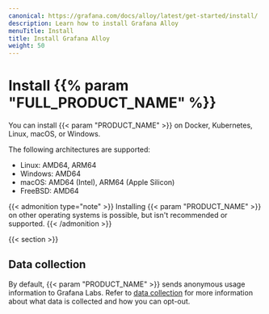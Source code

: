 ```yaml
---
canonical: https://grafana.com/docs/alloy/latest/get-started/install/
description: Learn how to install Grafana Alloy
menuTitle: Install
title: Install Grafana Alloy
weight: 50
---
```


# Install {{% param "FULL_PRODUCT_NAME" %}}

You can install {{< param "PRODUCT_NAME" >}} on Docker, Kubernetes, Linux, macOS, or Windows.

The following architectures are supported:

- Linux: AMD64, ARM64
- Windows: AMD64
- macOS: AMD64 (Intel), ARM64 (Apple Silicon)
- FreeBSD: AMD64

{{< admonition type="note" >}}
Installing {{< param "PRODUCT_NAME" >}} on other operating systems is possible, but isn't recommended or supported.
{{< /admonition >}}

{{< section >}}

## Data collection

By default, {{< param "PRODUCT_NAME" >}} sends anonymous usage information to Grafana Labs.
Refer to [data collection][] for more information about what data is collected and how you can opt-out.

[data collection]: "../../../data-collection/
